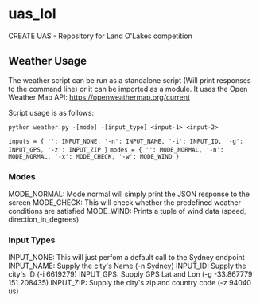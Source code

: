 # uas_lol
CREATE UAS - Repository for Land O'Lakes competition


## Weather Usage

The weather script can be run as a standalone script (Will print responses to the command line) or it can be imported as a module. It uses the Open Weather Map API: https://openweathermap.org/current

Script usage is as follows:

`python weather.py -[mode] -[input_type] <input-1> <input-2>`

`
inputs = {
    '': INPUT_NONE,
    '-n': INPUT_NAME,
    '-i': INPUT_ID,
    '-g': INPUT_GPS,
    '-z': INPUT_ZIP
}
`
`
modes = {
    '': MODE_NORMAL,
    '-n': MODE_NORMAL,
    '-x': MODE_CHECK,
    '-w': MODE_WIND
}
`

### Modes

MODE_NORMAL: Mode normal will simply print the JSON response to the screen
MODE_CHECK: This will check whether the predefined weather conditions are satisfied
MODE_WIND: Prints a tuple of wind data (speed, direction_in_degrees)

### Input Types

INPUT_NONE: This will just perfom a default call to the Sydney endpoint
INPUT_NAME: Supply the city's Name (-n Sydney)
INPUT_ID: Supply the city's ID (-i 6619279)
INPUT_GPS: Supply GPS Lat and Lon (-g -33.867779 151.208435)
INPUT_ZIP: Supply the city's zip and country code (-z 94040 us)
